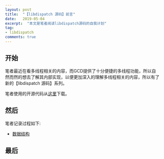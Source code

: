 ```yaml
---
layout: post
title:  "【libdispatch 源码】前言"
date:   2019-05-04
excerpt:  "本文是笔者阅读libdispatch源码的自我计划"
tag:
- libdispatch
comments: true
---
```


## 开始

笔者最近在看多线程相关的内容，而GCD提供了十分便捷的多线程功能，所以自然而然的想去了解其内部实现，以便更加深入的理解多线程相关的内容，所以有了新的【libdispatch 源码】系列。

笔者使用的开源代码从[这里](https://github.com/apple/swift-corelibs-libdispatch)下载。

## 然后

笔者记录过程如下:

- [数据结构](http://www.longjianjiang.com/libdispatch-source-code-data-structure/)

## 最后

